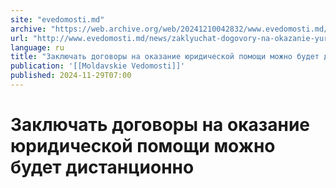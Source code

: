 ```yaml
---
site: "evedomosti.md"
archive: "https://web.archive.org/web/20241210042832/www.evedomosti.md/news/zaklyuchat-dogovory-na-okazanie-yuridicheskoj-pomoshi-mozhno"
url: "http://www.evedomosti.md/news/zaklyuchat-dogovory-na-okazanie-yuridicheskoj-pomoshi-mozhno"
language: ru
title: "Заключать договоры на оказание юридической помощи можно будет дистанционно"
publication: '[[Moldavskie Vedomosti]]'
published: 2024-11-29T07:00
---
```


# Заключать договоры на оказание юридической помощи можно будет дистанционно

